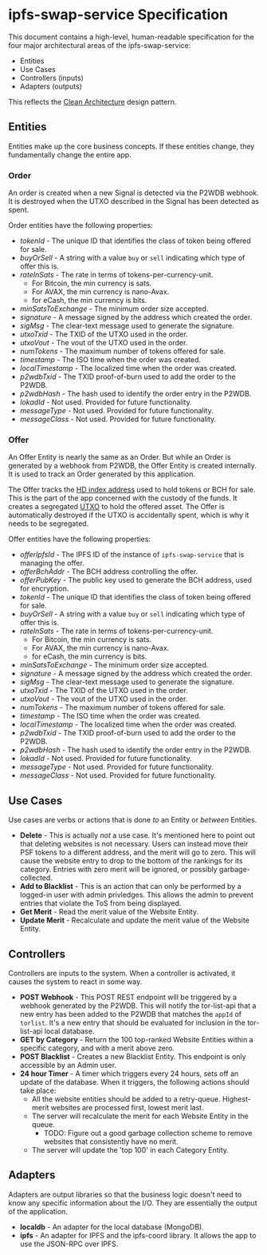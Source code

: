 # ipfs-swap-service Specification

This document contains a high-level, human-readable specification for the four major architectural areas of the ipfs-swap-service:

- Entities
- Use Cases
- Controllers (inputs)
- Adapters (outputs)

This reflects the [Clean Architecture](https://troutsblog.com/blog/clean-architecture) design pattern.

## Entities

Entities make up the core business concepts. If these entities change, they fundamentally change the entire app.

### Order

An order is created when a new Signal is detected via the P2WDB webhook.
It is destroyed when the UTXO described in the Signal has been detected as spent.

Order entities have the following properties:

- _tokenId_ - The unique ID that identifies the class of token being offered for sale.
- _buyOrSell_ - A string with a value `buy` or `sell` indicating which type of offer this is.
- _rateInSats_ - The rate in terms of tokens-per-currency-unit.
  - For Bitcoin, the min currency is sats.
  - For AVAX, the min currency is nano-Avax.
  - for eCash, the min currency is bits.
- _minSatsToExchange_ - The minimum order size accepted.
- _signature_ - A message signed by the address which created the order.
- _sigMsg_ - The clear-text message used to generate the signature.
- _utxoTxid_ - The TXID of the UTXO used in the order.
- _utxoVout_ - The vout of the UTXO used in the order.
- _numTokens_ - The maximum number of tokens offered for sale.
- _timestamp_ - The ISO time when the order was created.
- _localTimestamp_ - The localized time when the order was created.
- _p2wdbTxid_ - The TXID proof-of-burn used to add the order to the P2WDB.
- _p2wdbHash_ - The hash used to identify the order entry in the P2WDB.
- _lokadId_ - Not used. Provided for future functionality.
- _messageType_ - Not used. Provided for future functionality.
- _messageClass_ - Not used. Provided for future functionality.

### Offer

An Offer Entity is nearly the same as an Order. But while an Order is generated
by a webhook from P2WDB, the Offer Entity is created internally. It is used
to track an Order generated by this application.

The Offer tracks the [HD index address](https://github.com/bitcoinbook/bitcoinbook/blob/develop/ch05.asciidoc#hd-wallets-bip-32bip-44) used to hold tokens or BCH for sale. This is the part of the app concerned with the custody of the funds. It creates a segregated [UTXO](https://github.com/bitcoinbook/bitcoinbook/blob/develop/ch06.asciidoc#transaction-outputs-and-inputs) to hold the offered asset. The Offer is automatically destroyed if the UTXO is accidentally spent, which is why it needs to be segregated.

Offer entities have the following properties:

- _offerIpfsId_ - The IPFS ID of the instance of `ipfs-swap-service` that is managing the offer.
- _offerBchAddr_ - The BCH address controlling the offer.
- _offerPubKey_ - The public key used to generate the BCH address, used for encryption.
- _tokenId_ - The unique ID that identifies the class of token being offered for sale.
- _buyOrSell_ - A string with a value `buy` or `sell` indicating which type of offer this is.
- _rateInSats_ - The rate in terms of tokens-per-currency-unit.
  - For Bitcoin, the min currency is sats.
  - For AVAX, the min currency is nano-Avax.
  - for eCash, the min currency is bits.
- _minSatsToExchange_ - The minimum order size accepted.
- _signature_ - A message signed by the address which created the order.
- _sigMsg_ - The clear-text message used to generate the signature.
- _utxoTxid_ - The TXID of the UTXO used in the order.
- _utxoVout_ - The vout of the UTXO used in the order.
- _numTokens_ - The maximum number of tokens offered for sale.
- _timestamp_ - The ISO time when the order was created.
- _localTimestamp_ - The localized time when the order was created.
- _p2wdbTxid_ - The TXID proof-of-burn used to add the order to the P2WDB.
- _p2wdbHash_ - The hash used to identify the order entry in the P2WDB.
- _lokadId_ - Not used. Provided for future functionality.
- _messageType_ - Not used. Provided for future functionality.
- _messageClass_ - Not used. Provided for future functionality.

## Use Cases

Use cases are verbs or actions that is done _to_ an Entity or _between_ Entities.

- **Delete** - This is actually _not_ a use case. It's mentioned here to point out that deleting websites is not necessary. Users can instead move their PSF tokens to a different address, and the merit will go to zero. This will cause the website entry to drop to the bottom of the rankings for its category. Entries with zero merit will be ignored, or possibly garbage-collected.
- **Add to Blacklist** - This is an action that can only be performed by a logged-in user with admin privledges. This allows the admin to prevent entries that violate the ToS from being displayed.
- **Get Merit** - Read the merit value of the Website Entity.
- **Update Merit** - Recalculate and update the merit value of the Website Entity.

## Controllers

Controllers are inputs to the system. When a controller is activated, it causes the system to react in some way.

- **POST Webhook** - This POST REST endpoint will be triggered by a webhook generated by the P2WDB. This will notify the tor-list-api that a new entry has been added to the P2WDB that matches the `appId` of `torlist`. It's a new entry that should be evaluated for inclusion in the tor-list-api local database.
- **GET by Category** - Return the 100 top-ranked Website Entities within a specific category, and with a merit above zero.
- **POST Blacklist** - Creates a new Blacklist Entity. This endpoint is only accessible by an Admin user.
- **24 hour Timer** - A timer which triggers every 24 hours, sets off an update of the database. When it triggers, the following actions should take place:
  - All the website entities should be added to a retry-queue. Highest-merit websites are processed first, lowest merit last.
  - The server will recalculate the merit for each Website Entity in the queue.
    - TODO: Figure out a good garbage collection scheme to remove websites that consistently have no merit.
  - The server will update the 'top 100' in each Category Entity.

## Adapters

Adapters are output libraries so that the business logic doesn't need to know any specific information about the I/O. They are essentially the output of the application.

- **localdb** - An adapter for the local database (MongoDB).
- **ipfs** - An adapter for IPFS and the ipfs-coord library. It allows the app to use the JSON-RPC over IPFS.
